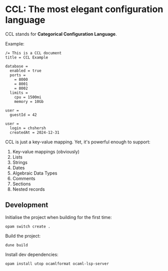 # CCL: The most elegant configuration language

CCL stands for **Categorical Configuration Language**.

Example:

```
/= This is a CCL document
title = CCL Example

database =
  enabled = true
  ports =
    = 8000
    = 8001
    = 8002
  limits =
    cpu = 1500mi
    memory = 10Gb

user =
  guestId = 42

user =
  login = chshersh
  createdAt = 2024-12-31
```

CCL is just a key-value mapping. Yet, it's powerful enough to support:

1. Key-value mappings (obviously)
1. Lists
1. Strings
1. Dates
1. Algebraic Data Types
1. Comments
1. Sections
1. Nested records

## Development

Initialise the project when building for the first time:

```
opam switch create .
```

Build the project:

```
dune build
```

Install dev dependencies:

```
opam install utop ocamlformat ocaml-lsp-server
```

